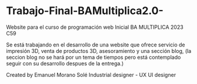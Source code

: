 # Trabajo-Final-BAMultiplica2.0-
Website para el curso de programación web Inicial BA MULTIPLICA 2023 C59

Se está trabajando en el desarrollo de una website que ofrece servicio de impresión 3D, venta de productos 3D, asesoramiento y una sección blog, (la seccion blog no se hará por un tema de tiempos pero está contemplado seguir con su desarrollo despues de la entrega.)

Created by Emanuel Morano Solé
Industrial designer - UX UI designer
